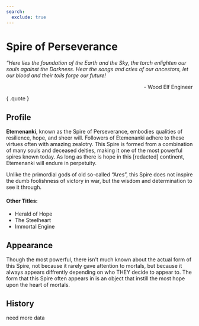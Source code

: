 ```yaml
---
search:
  exclude: true
---
```


# Spire of Perseverance

*“Here lies the foundation of the Earth and the Sky, the torch enlighten our souls against the Darkness. Hear the songs and cries of our ancestors, let our blood and their toils forge our future!* <br><p align="right"> - Wood Elf Engineer </p>
{ .quote }

## Profile

**Etemenanki**, known as the Spire of Perseverance, embodies qualities of resilience, hope, and sheer will. Followers of Etemenanki adhere to these virtues often with amazing zealotry. This Spire is formed from a combination of many souls and deceased deities, making it one of the most powerful spires known today. As long as there is hope in this [redacted] continent, Etemenanki will endure in perpetuity.

Unlike the primordial gods of old so-called “Ares”, this Spire does not inspire the dumb foolishness of victory in war, but the wisdom and determination to see it through.

#### Other Titles:

- Herald of Hope
- The Steelheart
- Immortal Engine

## Appearance

Though the most powerful, there isn't much known about the actual form of this Spire, not because it rarely gave attention to mortals, but because it always appears diffrently depending on who THEY decide to appear to. The form that this Spire often appears in is an object that instill the most hope upon the heart of mortals. 

## History

need more data